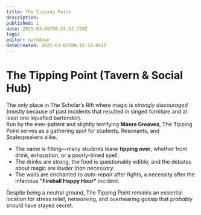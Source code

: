 ```yaml
---
title: The Tipping Point
description: 
published: 1
date: 2025-03-05T00:24:12.770Z
tags: 
editor: markdown
dateCreated: 2025-03-05T00:12:14.041Z
---
```


# The Tipping Point (Tavern & Social Hub)
The only place in The Scholar’s Rift where magic is *strongly discouraged* (mostly because of past incidents that resulted in singed furniture and at least one liquefied bartender).  
Run by the ever-patient and slightly terrifying **Maera Greaves**, The Tipping Point serves as a gathering spot for students, Resonants, and Scalespeakers alike.  

- The name is fitting—many students leave **tipping over**, whether from drink, exhaustion, or a poorly-timed spell.
- The drinks are strong, the food is questionably edible, and the debates about magic are *louder than necessary*.  
- The walls are enchanted to *auto-repair* after fights, a necessity after the infamous **"Fireball Happy Hour"** incident.  

Despite being a neutral ground, The Tipping Point remains an essential location for stress relief, networking, and overhearing gossip that *probably* should have stayed secret.  
